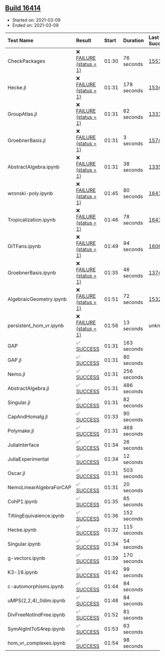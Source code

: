 ## [Build 16414](https://oscarci.mathematik.uni-kl.de/job/oscar/16414/)

* Started on: 2021-03-09
* Ended on: 2021-03-09

| Test Name    | Result | Start | Duration | Last Success | First Failure |
|:-------------|:-------|:------|:---------|:-------------|:--------------|
| CheckPackages | ❌ [FAILURE (status = 1)](https://oscarci.mathematik.uni-kl.de/job/oscar/16414/artifact/logs/build-16414/CheckPackages.log) | 01:30 | 76 seconds | [15514](https://oscarci.mathematik.uni-kl.de/job/oscar/15514/) | [15515](https://oscarci.mathematik.uni-kl.de/job/oscar/15515/) |
| Hecke.jl | ❌ [FAILURE (status = 1)](https://oscarci.mathematik.uni-kl.de/job/oscar/16414/artifact/logs/build-16414/Hecke.jl.log) | 01:31 | 178 seconds | [15344](https://oscarci.mathematik.uni-kl.de/job/oscar/15344/) | [15348](https://oscarci.mathematik.uni-kl.de/job/oscar/15348/) |
| GroupAtlas.jl | ❌ [FAILURE (status = 1)](https://oscarci.mathematik.uni-kl.de/job/oscar/16414/artifact/logs/build-16414/GroupAtlas.jl.log) | 01:31 | 62 seconds | [13311](https://oscarci.mathematik.uni-kl.de/job/oscar/13311/) | [13312](https://oscarci.mathematik.uni-kl.de/job/oscar/13312/) |
| GroebnerBasis.jl | ❌ [FAILURE (status = 1)](https://oscarci.mathematik.uni-kl.de/job/oscar/16414/artifact/logs/build-16414/GroebnerBasis.jl.log) | 01:31 | 3 seconds | [15745](https://oscarci.mathematik.uni-kl.de/job/oscar/15745/) | [15746](https://oscarci.mathematik.uni-kl.de/job/oscar/15746/) |
| AbstractAlgebra.ipynb | ❌ [FAILURE (status = 1)](https://oscarci.mathematik.uni-kl.de/job/oscar/16414/artifact/logs/build-16414/AbstractAlgebra.ipynb.log) | 01:31 | 38 seconds | [13355](https://oscarci.mathematik.uni-kl.de/job/oscar/13355/) | [13356](https://oscarci.mathematik.uni-kl.de/job/oscar/13356/) |
| wronski-poly.ipynb | ❌ [FAILURE (status = 1)](https://oscarci.mathematik.uni-kl.de/job/oscar/16414/artifact/logs/build-16414/wronski-poly.ipynb.log) | 01:45 | 80 seconds | [16413](https://oscarci.mathematik.uni-kl.de/job/oscar/16413/) | [16414](https://oscarci.mathematik.uni-kl.de/job/oscar/16414/) |
| Tropicalization.ipynb | ❌ [FAILURE (status = 1)](https://oscarci.mathematik.uni-kl.de/job/oscar/16414/artifact/logs/build-16414/Tropicalization.ipynb.log) | 01:46 | 78 seconds | [16411](https://oscarci.mathematik.uni-kl.de/job/oscar/16411/) | [16412](https://oscarci.mathematik.uni-kl.de/job/oscar/16412/) |
| GITFans.ipynb | ❌ [FAILURE (status = 1)](https://oscarci.mathematik.uni-kl.de/job/oscar/16414/artifact/logs/build-16414/GITFans.ipynb.log) | 01:49 | 94 seconds | [16068](https://oscarci.mathematik.uni-kl.de/job/oscar/16068/) | [16069](https://oscarci.mathematik.uni-kl.de/job/oscar/16069/) |
| GroebnerBasis.ipynb | ❌ [FAILURE (status = 1)](https://oscarci.mathematik.uni-kl.de/job/oscar/16414/artifact/logs/build-16414/GroebnerBasis.ipynb.log) | 01:35 | 46 seconds | [13748](https://oscarci.mathematik.uni-kl.de/job/oscar/13748/) | [13749](https://oscarci.mathematik.uni-kl.de/job/oscar/13749/) |
| AlgebraicGeometry.ipynb | ❌ [FAILURE (status = 1)](https://oscarci.mathematik.uni-kl.de/job/oscar/16414/artifact/logs/build-16414/AlgebraicGeometry.ipynb.log) | 01:51 | 72 seconds | [15322](https://oscarci.mathematik.uni-kl.de/job/oscar/15322/) | [15323](https://oscarci.mathematik.uni-kl.de/job/oscar/15323/) |
| persistent_hom_vr.ipynb | ❌ [FAILURE (status = 1)](https://oscarci.mathematik.uni-kl.de/job/oscar/16414/artifact/logs/build-16414/persistent_hom_vr.ipynb.log) | 01:56 | 13 seconds | unknown | unknown |
| GAP | ✅ [SUCCESS](https://oscarci.mathematik.uni-kl.de/job/oscar/16414/artifact/logs/build-16414/GAP.log) | 01:31 | 163 seconds |  |  |
| GAP.jl | ✅ [SUCCESS](https://oscarci.mathematik.uni-kl.de/job/oscar/16414/artifact/logs/build-16414/GAP.jl.log) | 01:31 | 80 seconds |  |  |
| Nemo.jl | ✅ [SUCCESS](https://oscarci.mathematik.uni-kl.de/job/oscar/16414/artifact/logs/build-16414/Nemo.jl.log) | 01:31 | 256 seconds |  |  |
| AbstractAlgebra.jl | ✅ [SUCCESS](https://oscarci.mathematik.uni-kl.de/job/oscar/16414/artifact/logs/build-16414/AbstractAlgebra.jl.log) | 01:31 | 486 seconds |  |  |
| Singular.jl | ✅ [SUCCESS](https://oscarci.mathematik.uni-kl.de/job/oscar/16414/artifact/logs/build-16414/Singular.jl.log) | 01:31 | 82 seconds |  |  |
| CapAndHomalg.jl | ✅ [SUCCESS](https://oscarci.mathematik.uni-kl.de/job/oscar/16414/artifact/logs/build-16414/CapAndHomalg.jl.log) | 01:33 | 90 seconds |  |  |
| Polymake.jl | ✅ [SUCCESS](https://oscarci.mathematik.uni-kl.de/job/oscar/16414/artifact/logs/build-16414/Polymake.jl.log) | 01:31 | 468 seconds |  |  |
| JuliaInterface | ✅ [SUCCESS](https://oscarci.mathematik.uni-kl.de/job/oscar/16414/artifact/logs/build-16414/JuliaInterface.log) | 01:34 | 26 seconds |  |  |
| JuliaExperimental | ✅ [SUCCESS](https://oscarci.mathematik.uni-kl.de/job/oscar/16414/artifact/logs/build-16414/JuliaExperimental.log) | 01:34 | 12 seconds |  |  |
| Oscar.jl | ✅ [SUCCESS](https://oscarci.mathematik.uni-kl.de/job/oscar/16414/artifact/logs/build-16414/Oscar.jl.log) | 01:31 | 503 seconds |  |  |
| NemoLinearAlgebraForCAP | ✅ [SUCCESS](https://oscarci.mathematik.uni-kl.de/job/oscar/16414/artifact/logs/build-16414/NemoLinearAlgebraForCAP.log) | 01:31 | 20 seconds |  |  |
| CohP1.ipynb | ✅ [SUCCESS](https://oscarci.mathematik.uni-kl.de/job/oscar/16414/artifact/logs/build-16414/CohP1.ipynb.log) | 01:35 | 65 seconds |  |  |
| TiltingEquivalence.ipynb | ✅ [SUCCESS](https://oscarci.mathematik.uni-kl.de/job/oscar/16414/artifact/logs/build-16414/TiltingEquivalence.ipynb.log) | 01:36 | 152 seconds |  |  |
| Hecke.ipynb | ✅ [SUCCESS](https://oscarci.mathematik.uni-kl.de/job/oscar/16414/artifact/logs/build-16414/Hecke.ipynb.log) | 01:32 | 115 seconds |  |  |
| Singular.ipynb | ✅ [SUCCESS](https://oscarci.mathematik.uni-kl.de/job/oscar/16414/artifact/logs/build-16414/Singular.ipynb.log) | 01:34 | 54 seconds |  |  |
| g-vectors.ipynb | ✅ [SUCCESS](https://oscarci.mathematik.uni-kl.de/job/oscar/16414/artifact/logs/build-16414/g-vectors.ipynb.log) | 01:39 | 170 seconds |  |  |
| K3-16.ipynb | ✅ [SUCCESS](https://oscarci.mathematik.uni-kl.de/job/oscar/16414/artifact/logs/build-16414/K3-16.ipynb.log) | 01:42 | 99 seconds |  |  |
| c-automorphisms.ipynb | ✅ [SUCCESS](https://oscarci.mathematik.uni-kl.de/job/oscar/16414/artifact/logs/build-16414/c-automorphisms.ipynb.log) | 01:44 | 84 seconds |  |  |
| uMPS(2,2,4)_0dim.ipynb | ✅ [SUCCESS](https://oscarci.mathematik.uni-kl.de/job/oscar/16414/artifact/logs/build-16414/uMPS-2-2-4-_0dim.ipynb.log) | 01:48 | 84 seconds |  |  |
| DivFreeNotIndFree.ipynb | ✅ [SUCCESS](https://oscarci.mathematik.uni-kl.de/job/oscar/16414/artifact/logs/build-16414/DivFreeNotIndFree.ipynb.log) | 01:52 | 81 seconds |  |  |
| SymAlgIntToS4rep.ipynb | ✅ [SUCCESS](https://oscarci.mathematik.uni-kl.de/job/oscar/16414/artifact/logs/build-16414/SymAlgIntToS4rep.ipynb.log) | 01:53 | 63 seconds |  |  |
| hom_vr_complexes.ipynb | ✅ [SUCCESS](https://oscarci.mathematik.uni-kl.de/job/oscar/16414/artifact/logs/build-16414/hom_vr_complexes.ipynb.log) | 01:54 | 98 seconds |  |  |
